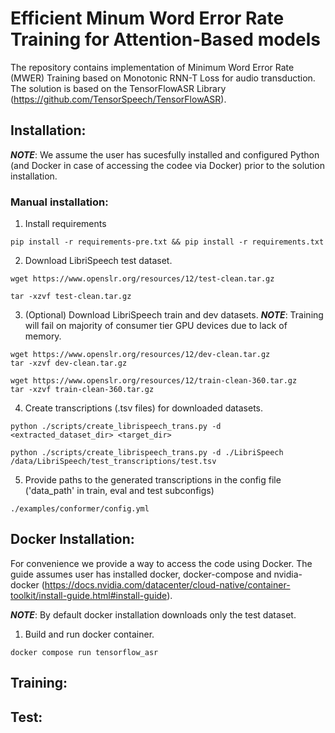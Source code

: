 # Efficient Minum Word Error Rate Training for Attention-Based models

The repository contains implementation of Minimum Word Error Rate (MWER) Training based on Monotonic RNN-T Loss for audio transduction. The solution is based on the TensorFlowASR Library (https://github.com/TensorSpeech/TensorFlowASR).

## Installation:
***NOTE***: We assume the user has sucesfully installed and configured Python (and Docker in case of accessing the codee via Docker) prior to the solution installation.

### Manual installation:
1. Install requirements
```
pip install -r requirements-pre.txt && pip install -r requirements.txt
```

2. Download LibriSpeech test dataset.
```
wget https://www.openslr.org/resources/12/test-clean.tar.gz

tar -xzvf test-clean.tar.gz 
```

3. (Optional) Download LibriSpeech train and dev datasets. ***NOTE***: Training will fail on majority of consumer tier GPU devices due to lack of memory.
```
wget https://www.openslr.org/resources/12/dev-clean.tar.gz
tar -xzvf dev-clean.tar.gz 

wget https://www.openslr.org/resources/12/train-clean-360.tar.gz
tar -xzvf train-clean-360.tar.gz 
```

4. Create transcriptions (.tsv files) for downloaded datasets.
```
python ./scripts/create_librispeech_trans.py -d <extracted_dataset_dir> <target_dir>
```
```
python ./scripts/create_librispeech_trans.py -d ./LibriSpeech /data/LibriSpeech/test_transcriptions/test.tsv
```

5. Provide paths to the generated transcriptions in the config file ('data_path' in train, eval and test subconfigs)
```
./examples/conformer/config.yml
```

## Docker Installation:

For convenience we provide a way to access the code using Docker. The guide assumes user has installed docker, docker-compose and nvidia-docker (https://docs.nvidia.com/datacenter/cloud-native/container-toolkit/install-guide.html#install-guide).

 ***NOTE***: By default docker installation downloads only the test dataset. 

1. Build and run docker container.
```
docker compose run tensorflow_asr
```

## Training:


## Test:
